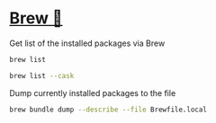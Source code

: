 # [Brew 🍺](https://brew.sh)

Get list of the installed packages via Brew

```sh
brew list
```

```sh
brew list --cask
```

Dump currently installed packages to the file

```sh
brew bundle dump --describe --file Brewfile.local
```